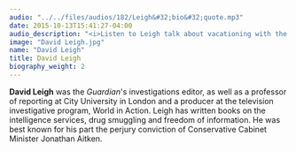```yaml
---
audio: "../../files/audios/182/Leigh&#32;bio&#32;quote.mp3" 
date: 2015-10-13T15:41:27-04:00
audio_description: "<i>Listen to Leigh talk about vacationing with the cables.</i>"
image: "David Leigh.jpg" 
name: "David Leigh"
title: David Leigh
biography_weight: 2
---
```


<strong>David Leigh</strong> was the <em>Guardian</em>&#39;s investigations editor, as well as a professor of reporting at City University in London and a producer at the television investigative program, World in Action. Leigh has written books on the intelligence services, drug smuggling and freedom of information. He was best known for his part the perjury conviction of Conservative Cabinet Minister Jonathan Aitken.
